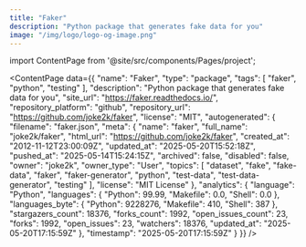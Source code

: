 ```yaml
---
title: "Faker"
description: "Python package that generates fake data for you"
image: "/img/logo/logo-og-image.png"
---
```

import ContentPage from '@site/src/components/Pages/project';

<ContentPage
    data={{
  "name": "Faker",
  "type": "package",
  "tags": [
    "faker",
    "python",
    "testing"
  ],
  "description": "Python package that generates fake data for you",
  "site_url": "https://faker.readthedocs.io/",
  "repository_platform": "github",
  "repository_url": "https://github.com/joke2k/faker",
  "license": "MIT",
  "autogenerated": {
    "filename": "faker.json",
    "meta": {
      "name": "faker",
      "full_name": "joke2k/faker",
      "html_url": "https://github.com/joke2k/faker",
      "created_at": "2012-11-12T23:00:09Z",
      "updated_at": "2025-05-20T15:52:18Z",
      "pushed_at": "2025-05-14T15:24:15Z",
      "archived": false,
      "disabled": false,
      "owner": "joke2k",
      "owner_type": "User",
      "topics": [
        "dataset",
        "fake",
        "fake-data",
        "faker",
        "faker-generator",
        "python",
        "test-data",
        "test-data-generator",
        "testing"
      ],
      "license": "MIT License"
    },
    "analytics": {
      "language": "Python",
      "languages": {
        "Python": 99.99,
        "Makefile": 0.0,
        "Shell": 0.0
      },
      "languages_byte": {
        "Python": 9228276,
        "Makefile": 410,
        "Shell": 387
      },
      "stargazers_count": 18376,
      "forks_count": 1992,
      "open_issues_count": 23,
      "forks": 1992,
      "open_issues": 23,
      "watchers": 18376,
      "updated_at": "2025-05-20T17:15:59Z"
    },
    "timestamp": "2025-05-20T17:15:59Z"
  }
}}
/>

